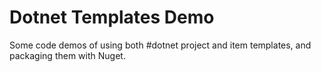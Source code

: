 # Dotnet Templates Demo

Some code demos of using both #dotnet project and item templates, and packaging them with Nuget.
